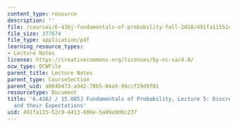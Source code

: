 ```yaml
---
content_type: resource
description: ''
file: /courses/6-436j-fundamentals-of-probability-fall-2018/491fa11552c94413806e5a09a9d6c237_MIT6_436JF18_lec05.pdf
file_size: 377674
file_type: application/pdf
learning_resource_types:
- Lecture Notes
license: https://creativecommons.org/licenses/by-nc-sa/4.0/
ocw_type: OCWFile
parent_title: Lecture Notes
parent_type: CourseSection
parent_uid: a004b473-a942-78b5-04a5-99ccf29d9f01
resourcetype: Document
title: '6.436J / 15.085J Fundamentals of Probability, Lecture 5: Discrete Random Variables
  and their Expectations'
uid: 491fa115-52c9-4413-806e-5a09a9d6c237
---
```

